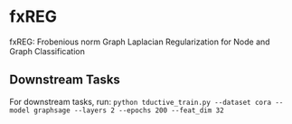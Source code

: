 # fxREG
fxREG: Frobenious norm Graph Laplacian Regularization for Node and Graph Classification



## Downstream Tasks
For downstream tasks, run:
`python tductive_train.py --dataset cora --model graphsage --layers 2 --epochs 200 --feat_dim 32`
